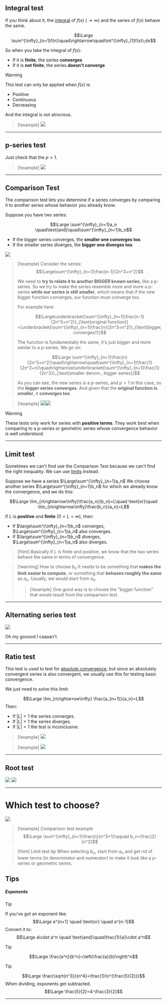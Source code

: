 ## Integral test

If you think about it, the [integral](4.%20Indefinite%20Integrals.md) of $f(x)$ ($\rightarrow \infty$) and the series of $f(x)$ behave the same.

$$\Large \sum^{\infty}_{n=1}f(n)\quad\rightarrow\quad\int^{\infty}_{1}f(x)\;dx$$

So when you take the integral of $f(x)$:
- If it is **finite**, the series **converges**
- If it is **not finite**, the series **doesn't converge**

> [!warning]
> This test can only be applied when $f(x)$ is:
> - Positive
> - Continuous
> - Decreasing
>   
> And the integral is not atrocious.

> [!example]
> ![](../z_images/Pasted%20image%2020250502192837.png)

---

## p-series test

Just check that the $p>1$.

> [!example]
![](../z_images/Pasted%20image%2020250502193254.png)

---

## Comparison Test

The comparison test lets you determine if a series converges by comparing it to another series whose behavior you already know.

Suppose you have two series:

$$\Large \sum^{\infty}_{n=1}a_n \quad\text{and}\quad\sum^{\infty}_{n=1}b_n$$

- If the bigger series converges, the **smaller one converges too**. 
- If the smaller series diverges, the **bigger one diverges too**.

![](../z_images/Senza%20titodsfsdfsdflo.png)

> [!example]
> Consider the series:
> $$\Large\sum^{\infty}_{n=1}\frac{n-1}{2n^3+n^2}$$
> 
> We need to **try to relate it to another BIGGER known series**, like a p-series.
> So we try to make the series resemble more and more a p-series **while our series is still smaller**, which means that if the new bigger function converges, our function must converge too.
> 
> For example here:
> 
> $$\Large\underbracket{\sum^{\infty}_{n=1}\frac{n-1}{2n^3+n^2}}_{\text{original function}}<\underbracket{\sum^{\infty}_{n=1}\frac{n}{2n^3+n^2}}_{\text{bigger, converges?}}$$
> 
> The function is fundamentally the same, it's just bigger and more similar to a p-series.
> We go on:
> 
> $$\Large \sum^{\infty}_{n=1}\frac{n}{2n^3+n^2}\quad\rightarrow\quad\sum^{\infty}_{n=1}\frac{1}{2n^2+n}\quad\rightarrow\underbracket{\sum^{\infty}_{n=1}\frac{1}{2n^2}}_{\text{smaller denom., bigger series}}$$
> 
> 
> As you can see, the new series is a p-series, and $p>1$ in this case, so the **bigger series converges**. 
> And given that the **original function is smaller**, it **converges too**.

> [!example]
> ![](../z_images/Pasted%20image%2020250503113500.png)![](../z_images/Pasted%20image%2020250503113516.png)

> [!warning] 
> These tests only work for series with **positive terms**. 
> They work best when comparing to a p-series or geometric series whose convergence behavior is well understood.
> 
> 

---

## Limit test

Sometimes we can't find use the Comparison Test because we can't find the right inequality. We can use [limits](../Calculus/7.%20Limits.md) instead.

Suppose we have a series $\Large\sum^{\infty}_{n=1}a_n$
We choose another series $\Large\sum^{\infty}_{n=1}b_n$ for which we already know the convergence, and we do this:

$$\Large \lim_{n\rightarrow\infty}\frac{a_n}{b_n}=L\quad \text{or}\quad \lim_{n\rightarrow\infty}\frac{b_n}{a_n}=L$$

If $L$ is **positive** and **finite** ($0<L<\infty$), then:
- If $\large\sum^{\infty}_{n=1}b_n$ converges, $\Large\sum^{\infty}_{n=1}a_n$ also converges.
- If $\large\sum^{\infty}_{n=1}b_n$ diverges, $\Large\sum^{\infty}_{n=1}a_n$ also diverges.

> [!hint]
> Basically if $L$ is finite and positive, we know that the two series behave the same in terms of convergence.

> [!warning] How to choose $b_n$
> It needs to be something that **makes the limit easier to compute**, or something that **behaves roughly the same** as $a_n$.
> Usually, we would start from $a_n$.
> > [!example]
> > One good way is to choose the "bigger function" that would result from the comparison test.

---

## Alternating series test

![](../z_images/Pasted%20image%2020250503163616.png)

Oh my gooood I caaaan't.

---

## Ratio test

This test is used to test for [absolute convergence](1.%20Series.md#^37da2b), but since an absolutely convergent series is also convergent, we usually use this for testing basic convergence.

We just need to solve this limit:

$$\Large \lim_{n\rightarrow\infty} \frac{a_{n+1}}{a_n}=L$$
Then:
- If $|L| < 1$ the series converges.
- If $|L|> 1$ the series diverges.
- If $|L| = 1$ the test is inconclusive.

> [!example]
> ![](../z_images/Pasted%20image%2020250504171341.png)

> [!example]
> ![](../z_images/Pasted%20image%2020250504171403.png)

---

## Root test

![](../z_images/Pasted%20image%2020250504174733.png)
![](../z_images/Pasted%20image%2020250504174847.png)

---

# Which test to choose?

![](../z_images/Pasted%20image%2020250504175104.png)

> [!example] Comparison test example
> $$\Large \sum^{\infty}_{n=1}\frac{n}{n^3+1}\qquad b_n=\frac{2}{n^2}$$

> [!hint] Limit test tip
> When selecting $b_n$, start from $a_n$ and get rid of lower terms (in denominator and numerator) to make it look like a p-series or geometric series.

## Tips

##### Exponents

> [!tip]
> If you've got an exponent like:
> $$\Large a^{n+1} \quad \text{or} \quad a^{n-1}$$
> Convert it to:
> $$\Large a\cdot a^n \quad \text{and}\quad\frac{1}{a}\cdot a^n$$

> [!tip]
> $$\Large \frac{a^n}{b^n}=\left(\frac{a}{b}\right)^n$$

> [!tip]
> $$\Large \frac{\sqrt{n^3}}{n^4}=\frac{1}{n^{\frac{5}{2}}}$$
> When dividing, exponents get subtracted. 
> $$\Large \frac{5}{2}=4-\frac{3}{2}$$

---

